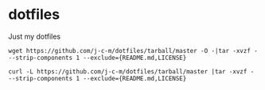 dotfiles
========

Just my dotfiles

```
wget https://github.com/j-c-m/dotfiles/tarball/master -O -|tar -xvzf - --strip-components 1 --exclude={README.md,LICENSE}
```

```
curl -L https://github.com/j-c-m/dotfiles/tarball/master |tar -xvzf - --strip-components 1 --exclude={README.md,LICENSE}
```
